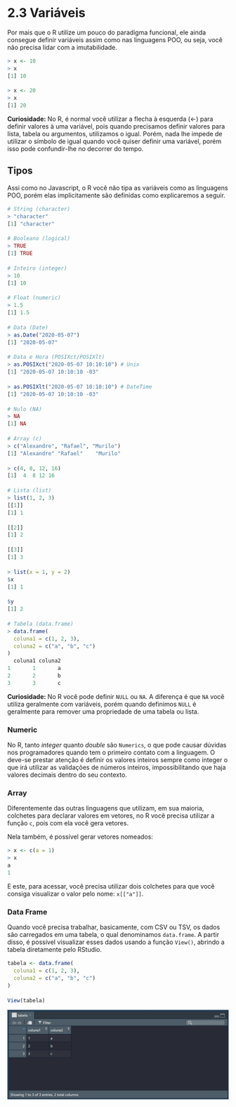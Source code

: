 # 2.3 Variáveis

Por mais que o R utilize um pouco do paradigma funcional, ele ainda consegue definir variáveis assim como nas linguagens POO, ou seja, você não precisa lidar com a imutabilidade.

```r
> x <- 10
> x
[1] 10

> x <- 20
> x
[1] 20
```

**Curiosidade:** No R, é normal você utilizar a flecha à esquerda (<-) para definir valores à uma variável, pois quando precisamos definir valores para lista, tabela ou argumentos, utilizamos o igual. Porém, nada lhe impede de utilizar o símbolo de igual quando você quiser definir uma variável, porém isso pode confundir-lhe no decorrer do tempo.

## Tipos

Assi como no Javascript, o R você não tipa as variáveis como as linguagens POO, porém elas implicitamente são definidas como explicaremos a seguir.

```r
# String (character)
> "character"
[1] "character"

# Booleano (logical)
> TRUE
[1] TRUE

# Inteiro (integer)
> 10
[1] 10

# Float (numeric)
> 1.5
[1] 1.5

# Data (Date)
> as.Date("2020-05-07")
[1] "2020-05-07"

# Data e Hora (POSIXct/POSIXlt)
> as.POSIXct("2020-05-07 10:10:10") # Unix
[1] "2020-05-07 10:10:10 -03"

> as.POSIXlt("2020-05-07 10:10:10") # DateTime
[1] "2020-05-07 10:10:10 -03"

# Nulo (NA)
> NA
[1] NA

# Array (c)
> c("Alexandre", "Rafael", "Murilo")
[1] "Alexandre" "Rafael"    "Murilo"

> c(4, 8, 12, 16)
[1]  4  8 12 16

# Lista (list)
> list(1, 2, 3)
[[1]]
[1] 1

[[2]]
[1] 2

[[3]]
[1] 3

> list(x = 1, y = 2)
$x
[1] 1

$y
[1] 2

# Tabela (data.frame)
> data.frame(
  coluna1 = c(1, 2, 3),
  coluna2 = c("a", "b", "c")
)
  coluna1 coluna2
1       1       a
2       2       b
3       3       c
```

**Curiosidade:** No R você pode definir `NULL` ou `NA`. A diferença é que `NA` você utiliza geralmente com variáveis, porém quando definimos `NULL` é geralmente para remover uma propriedade de uma tabela ou lista.

### Numeric

No R, tanto *integer* quanto *double* são `Numerics`, o que pode causar dúvidas nos programadores quando tem o primeiro contato com a linguagem. O deve-se prestar atenção é definir os valores inteiros sempre como integer o que irá utilizar as validações de números inteiros, impossibilitando que haja valores decimais dentro do seu contexto.

### Array

Diferentemente das outras linguagens que utilizam, em sua maioria, colchetes para declarar valores em vetores, no R você precisa utilizar a função `c`, pois com ela você gera vetores.

Nela também, é possível gerar vetores nomeados:

```r
> x <- c(a = 1)
> x
a
1
```

E este, para acessar, você precisa utilizar dois colchetes para que você consiga visualizar o valor pelo nome: `x[["a"]]`.

### Data Frame

Quando você precisa trabalhar, basicamente, com CSV ou TSV, os dados são carregados em uma tabela, o qual denominamos `data.frame`. A partir disso, é possível visualizar esses dados usando a função `View()`, abrindo a tabela diretamente pelo RStudio.

```r
tabela <- data.frame(
  coluna1 = c(1, 2, 3),
  coluna2 = c("a", "b", "c")
)

View(tabela)
```

<img src="../../assets/tabela.jpg">